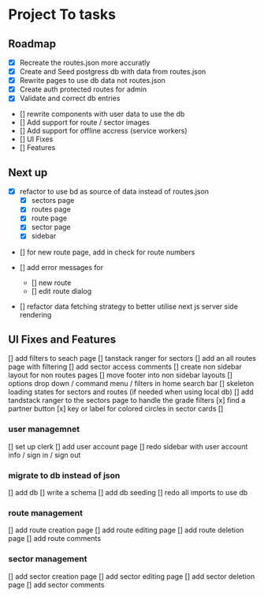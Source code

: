 # Project To tasks

## Roadmap

- [x] Recreate the routes.json more accuratly
- [x] Create and Seed postgress db with data from routes.json
- [x] Rewrite pages to use db data not routes.json
- [x] Create auth protected routes for admin
- [x] Validate and correct db entries
- [] rewrite components with user data to use the db
- [] Add support for route / sector images
- [] Add support for offline accress (service workers)
- [] UI Fixes
- [] Features

## Next up

- [x] refactor to use bd as source of data instead of routes.json
  - [x] sectors page
  - [x] routes page
  - [x] route page
  - [x] sector page
  - [x] sidebar
- [] for new route page, add in check for route numbers
- [] add error messages for

  - [] new route
  - [] edit route dialog

- [] refactor data fetching strategy to better utilise next js server side rendering

## UI Fixes and Features

[] add filters to seach page
[] tanstack ranger for sectors
[] add an all routes page with filtering
[] add sector access comments
[] create non sidebar layout for non routes pages
[] move footer into non sidebar layouts
[] options drop down / command menu / filters in home search bar
[] skeleton loading states for sectors and routes (if needed when using local db)
[] add tandstack ranger to the sectors page to handle the grade filters
[x] find a partner button
[x] key or label for colored circles in sector cards
[]

### user managemnet

[] set up clerk
[] add user account page
[] redo sidebar with user account info / sign in / sign out

### migrate to db instead of json

[] add db
[] write a schema
[] add db seeding
[] redo all imports to use db

### route management

[] add route creation page
[] add route editing page
[] add route deletion page
[] add route comments

### sector management

[] add sector creation page
[] add sector editing page
[] add sector deletion page
[] add sector comments
